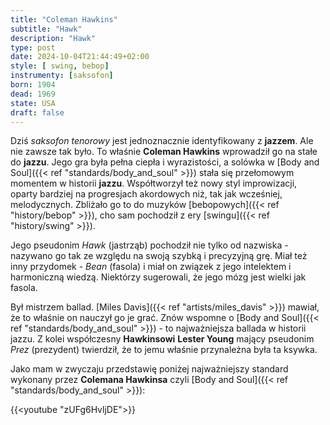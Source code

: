 ```yaml
---
title: "Coleman Hawkins"
subtitle: "Hawk"
description: "Hawk"
type: post
date: 2024-10-04T21:44:49+02:00
style: [ swing, bebop] 
instrumenty: [saksofon]
born: 1904
dead: 1969
state: USA
draft: false
---
```

Dziś *saksofon tenorowy* jest jednoznacznie identyfikowany z __jazzem__. Ale nie zawsze tak było. To właśnie __Coleman Hawkins__ wprowadził go na stałe do __jazzu__. Jego gra była pełna ciepła i wyrazistości, a solówka w [Body and Soul]({{< ref "standards/body_and_soul" >}}) stała się przełomowym momentem w historii __jazzu__. Współtworzył też nowy styl improwizacji, oparty bardziej na progresjach akordowych niż, tak jak wcześniej, melodycznych. Zbliżało go to do muzyków [bebopowych]({{< ref "history/bebop" >}}), cho sam pochodził z ery [swingu]({{< ref "history/swing" >}}).

Jego pseudonim *Hawk* (jastrząb) pochodził nie tylko od nazwiska - nazywano go tak ze względu na swoją szybką i precyzyjną grę. Miał też inny przydomek - *Bean* (fasola) i miał on związek z jego intelektem i harmoniczną wiedzą. Niektórzy sugerowali, że jego mózg jest wielki jak fasola.

Był mistrzem ballad. [Miles Davis]({{< ref "artists/miles_davis" >}}) mawiał, że to właśnie on nauczył go je grać. Znów wspomne o [Body and Soul]({{< ref "standards/body_and_soul" >}}) - to najważniejsza ballada w historii jazzu. Z kolei współczesny __Hawkinsowi__ __Lester Young__ mający pseudonim *Prez* (prezydent) twierdził, że to jemu właśnie przynależna była ta ksywka.

Jako mam w zwyczaju przedstawię poniżej najważniejszy standard wykonany przez __Colemana Hawkinsa__ czyli [Body and Soul]({{< ref "standards/body_and_soul" >}}):

{{<youtube "zUFg6HvljDE">}}
